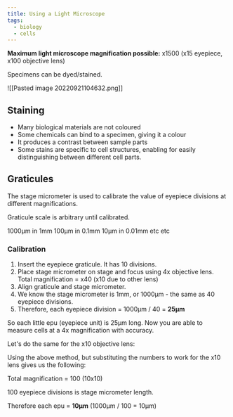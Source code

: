 ```yaml
---
title: Using a Light Microscope
tags:
  - biology
  - cells
---
```


**Maximum light microscope magnification possible:** x1500 (x15 eyepiece, x100 objective lens)

Specimens can be dyed/stained.

![[Pasted image 20220921104632.png]]

## Staining

- Many biological materials are not coloured
- Some chemicals can bind to a specimen, giving it a colour
- It produces a contrast between sample parts
- Some stains are specific to cell structures, enabling for easily distinguishing between different cell parts.

## Graticules
The stage micrometer is used to calibrate the value of eyepiece divisions at different magnifications.

Graticule scale is arbitrary until calibrated.

1000µm in 1mm
100µm in 0.1mm
10µm in 0.01mm
etc etc

### Calibration

1) Insert the eyepiece graticule. It has 10 divisions.
2) Place stage micrometer on stage and focus using 4x objective lens. Total magnification = x40 (x10 due to other lens)
3) Align graticule and stage micrometer.
4) We know the stage micrometer is 1mm, or 1000µm - the same as 40 eyepiece divisions.
5) Therefore, each eyepiece division = 1000µm / 40 = **25µm**

So each little epu (eyepiece unit) is 25µm long. Now you are able to measure cells at a 4x magnification with accuracy. 

Let's do the same for the x10 objective lens:

Using the above method, but substituting the numbers to work for the x10 lens gives us the following:

Total magnification = 100 (10x10)

100 eyepiece divisions is stage micrometer length.

Therefore each epu = **10µm** (1000µm / 100 = 10µm)


‎‎